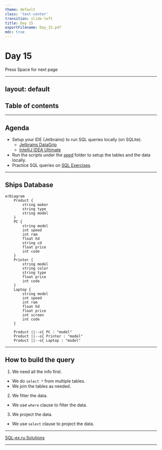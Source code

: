 ```yaml
---
theme: default
class: 'text-center'
transition: slide-left
title: Day 15
exportFilename: Day_15.pdf
mdc: true
---
```


# Day 15


<div class="pt-13">
  <span @click="$slidev.nav.next" class="px-2 py-1 rounded cursor-pointer" flex="~ justify-center items-center gap-2" hover="bg-white bg-opacity-10">
    Press Space for next page <div class="i-carbon:arrow-right inline-block"/>
  </span>
</div>

---
layout: default
---

## Table of contents

<Toc columns=3></Toc>

---

## Agenda

- Setup your IDE (Jetbrains) to run SQL queries locally (on SQLite).
  + [Jetbrains DataGrip](https://www.jetbrains.com/datagrip/)
  + [IntelliJ IDEA Ultimate](https://www.jetbrains.com/idea/download/)
- Run the scripts under the [seed](../../code/src/sql/seed/) folder to setup the tables and the data locally.
- Practice SQL queries on [SQL Exercises](https://www.sql-ex.ru/).

---

## Ships Database

```mermaid
erDiagram
    Product {
        string maker
        string type
        string model
    }
    PC {
        string model
        int speed
        int ram
        float hd
        string cd
        float price
        int code
    }
    Printer {
        string model
        string color
        string type
        float price
        int code
    }
    Laptop {
        string model
        int speed
        int ram
        float hd
        float price
        int screen
        int code
    }
    
    Product ||--o{ PC : "model"
    Product ||--o{ Printer : "model"
    Product ||--o{ Laptop : "model"
```

---

## How to build the query

1. We need all the info first.
  - We do `select *` from multiple tables.
  - We join the tables as needed.
2. We filter the data.
  - We use `where` clause to filter the data.
3. We project the data.
  - We use `select` clause to project the data.

---

[SQL-ex.ru Solutions](../../code/src/sql/sql-ex-soluntions.sql)

---
